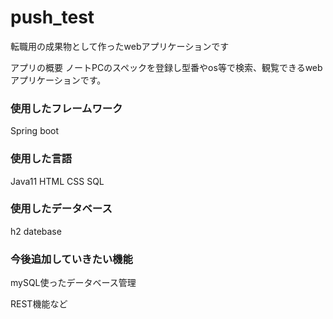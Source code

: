 # push_test

転職用の成果物として作ったwebアプリケーションです

アプリの概要
ノートPCのスペックを登録し型番やos等で検索、観覧できるwebアプリケーションです。



### 使用したフレームワーク

Spring boot



### 使用した言語

Java11
HTML
CSS
SQL



### 使用したデータベース

h2 datebase



### 今後追加していきたい機能

mySQL使ったデータベース管理

REST機能など
